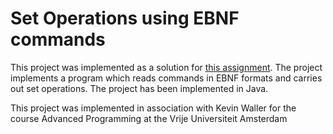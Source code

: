 # Set Operations using EBNF commands

This project was implemented as a solution for [this assignment](https://github.com/harditsingh/AP2/blob/master/Assignment2.pdf). The project implements a program which reads commands in EBNF formats and carries out set operations. The project has been implemented in Java.

This project was implemented in association with Kevin Waller for the course Advanced Programming at the Vrije Universiteit Amsterdam
